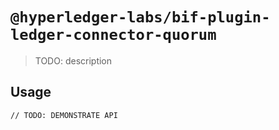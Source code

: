 # `@hyperledger-labs/bif-plugin-ledger-connector-quorum`

> TODO: description

## Usage

```
// TODO: DEMONSTRATE API
```
